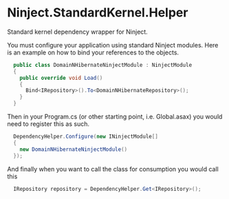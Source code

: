 # Ninject.StandardKernel.Helper
Standard kernel dependency wrapper for Ninject.

You must configure your application using standard Ninject modules.  Here is an example on how to bind your references to the objects.

```c#
  public class DomainNHibernateNinjectModule : NinjectModule
  {
    public override void Load()
    {
      Bind<IRepository>().To<DomainNHibernateRepository>();
    }
  }
```

Then in your Program.cs (or other starting point, i.e. Global.asax) you would need to register this as such.

```c#
  DependencyHelper.Configure(new INinjectModule[]
  {
    new DomainNHibernateNinjectModule()
  });
```

And finally when you want to call the class for consumption you would call this

```c#
  IRepository repository = DependencyHelper.Get<IRepository>();
```
